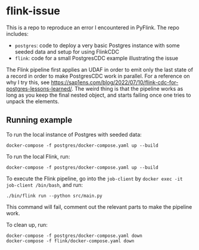# flink-issue
This is a repo to reproduce an error I encountered in PyFlink. The repo includes:
- `postgres`: code to deploy a very basic Postgres instance with some seeded data and setup for using FlinkCDC
- `flink`: code for a small PostgresCDC example illustrating the issue

The Flink pipeline first applies an UDAF in order to emit only the last state of a record in order to make PostgresCDC work in parallel. For a reference on why I try this, see https://sap1ens.com/blog/2022/07/10/flink-cdc-for-postgres-lessons-learned/.
The weird thing is that the pipeline works as long as you keep the final nested object, and starts failing once one tries to unpack the elements.

## Running example
To run the local instance of Postgres with seeded data:
```
docker-compose -f postgres/docker-compose.yaml up --build
```

To run the local Flink, run:
```
docker-compose -f postgres/docker-compose.yaml up --build
```

To execute the Flink pipeline, go into the `job-client` by `docker exec -it job-client /bin/bash`, and run:
```
./bin/flink run --python src/main.py
```
This command will fail, comment out the relevant parts to make the pipeline work.

To clean up, run:
```
docker-compose -f postgres/docker-compose.yaml down
docker-compose -f flink/docker-compose.yaml down
```
